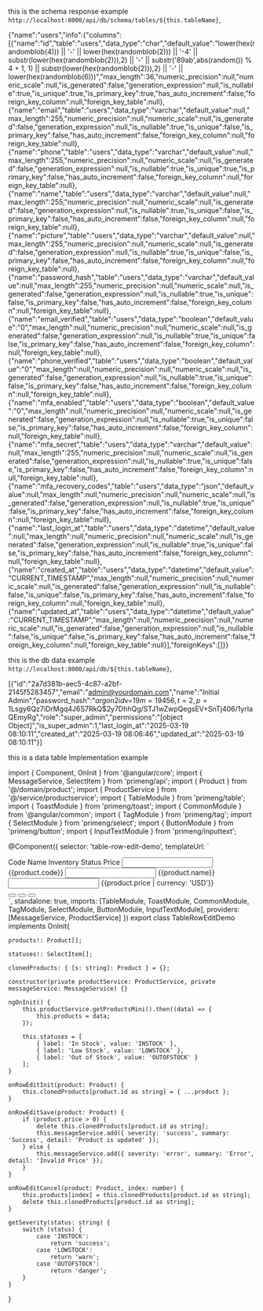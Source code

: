 this is the schema response example `http://localhost:8000/api/db/schema/tables/${this.tableName}`,

{"name":"users","info":{"columns":[{"name":"id","table":"users","data_type":"char","default_value":"lower(hex(randomblob(4))) || '-' || lower(hex(randomblob(2))) || '-4' || substr(lower(hex(randomblob(2))),2) || '-' || substr('89ab',abs(random()) % 4 + 1, 1) || substr(lower(hex(randomblob(2))),2) || '-' || lower(hex(randomblob(6)))","max_length":36,"numeric_precision":null,"numeric_scale":null,"is_generated":false,"generation_expression":null,"is_nullable":true,"is_unique":true,"is_primary_key":true,"has_auto_increment":false,"foreign_key_column":null,"foreign_key_table":null},{"name":"email","table":"users","data_type":"varchar","default_value":null,"max_length":255,"numeric_precision":null,"numeric_scale":null,"is_generated":false,"generation_expression":null,"is_nullable":true,"is_unique":false,"is_primary_key":false,"has_auto_increment":false,"foreign_key_column":null,"foreign_key_table":null},{"name":"phone","table":"users","data_type":"varchar","default_value":null,"max_length":255,"numeric_precision":null,"numeric_scale":null,"is_generated":false,"generation_expression":null,"is_nullable":true,"is_unique":true,"is_primary_key":false,"has_auto_increment":false,"foreign_key_column":null,"foreign_key_table":null},{"name":"name","table":"users","data_type":"varchar","default_value":null,"max_length":255,"numeric_precision":null,"numeric_scale":null,"is_generated":false,"generation_expression":null,"is_nullable":true,"is_unique":false,"is_primary_key":false,"has_auto_increment":false,"foreign_key_column":null,"foreign_key_table":null},{"name":"picture","table":"users","data_type":"varchar","default_value":null,"max_length":255,"numeric_precision":null,"numeric_scale":null,"is_generated":false,"generation_expression":null,"is_nullable":true,"is_unique":false,"is_primary_key":false,"has_auto_increment":false,"foreign_key_column":null,"foreign_key_table":null},{"name":"password_hash","table":"users","data_type":"varchar","default_value":null,"max_length":255,"numeric_precision":null,"numeric_scale":null,"is_generated":false,"generation_expression":null,"is_nullable":true,"is_unique":false,"is_primary_key":false,"has_auto_increment":false,"foreign_key_column":null,"foreign_key_table":null},{"name":"email_verified","table":"users","data_type":"boolean","default_value":"0","max_length":null,"numeric_precision":null,"numeric_scale":null,"is_generated":false,"generation_expression":null,"is_nullable":true,"is_unique":false,"is_primary_key":false,"has_auto_increment":false,"foreign_key_column":null,"foreign_key_table":null},{"name":"phone_verified","table":"users","data_type":"boolean","default_value":"0","max_length":null,"numeric_precision":null,"numeric_scale":null,"is_generated":false,"generation_expression":null,"is_nullable":true,"is_unique":false,"is_primary_key":false,"has_auto_increment":false,"foreign_key_column":null,"foreign_key_table":null},{"name":"mfa_enabled","table":"users","data_type":"boolean","default_value":"0","max_length":null,"numeric_precision":null,"numeric_scale":null,"is_generated":false,"generation_expression":null,"is_nullable":true,"is_unique":false,"is_primary_key":false,"has_auto_increment":false,"foreign_key_column":null,"foreign_key_table":null},{"name":"mfa_secret","table":"users","data_type":"varchar","default_value":null,"max_length":255,"numeric_precision":null,"numeric_scale":null,"is_generated":false,"generation_expression":null,"is_nullable":true,"is_unique":false,"is_primary_key":false,"has_auto_increment":false,"foreign_key_column":null,"foreign_key_table":null},{"name":"mfa_recovery_codes","table":"users","data_type":"json","default_value":null,"max_length":null,"numeric_precision":null,"numeric_scale":null,"is_generated":false,"generation_expression":null,"is_nullable":true,"is_unique":false,"is_primary_key":false,"has_auto_increment":false,"foreign_key_column":null,"foreign_key_table":null},{"name":"last_login_at","table":"users","data_type":"datetime","default_value":null,"max_length":null,"numeric_precision":null,"numeric_scale":null,"is_generated":false,"generation_expression":null,"is_nullable":true,"is_unique":false,"is_primary_key":false,"has_auto_increment":false,"foreign_key_column":null,"foreign_key_table":null},{"name":"created_at","table":"users","data_type":"datetime","default_value":"CURRENT_TIMESTAMP","max_length":null,"numeric_precision":null,"numeric_scale":null,"is_generated":false,"generation_expression":null,"is_nullable":false,"is_unique":false,"is_primary_key":false,"has_auto_increment":false,"foreign_key_column":null,"foreign_key_table":null},{"name":"updated_at","table":"users","data_type":"datetime","default_value":"CURRENT_TIMESTAMP","max_length":null,"numeric_precision":null,"numeric_scale":null,"is_generated":false,"generation_expression":null,"is_nullable":false,"is_unique":false,"is_primary_key":false,"has_auto_increment":false,"foreign_key_column":null,"foreign_key_table":null}],"foreignKeys":[]}}

this is the db data example `http://localhost:8000/api/db/${this.tableName}`,

[{"id":"2a7d381b-aec5-4c87-a2bf-2145f5283457","email":"admin@yourdomain.com","name":"Initial Admin","password_hash":"$argon2id$v=19$m=19456,t=2,p=1$Lsgy6Qz7iDrMgq4J6S7RkQ$2y7DhhQg/STJ1wZwpQegsEV+SnTj406/1yrIaQEmyRg","role":"super_admin","permissions":"[object Object]","is_super_admin":1,"last_login_at":"2025-03-19 08:10:11","created_at":"2025-03-19 08:06:46","updated_at":"2025-03-19 08:10:11"}]

this is a data table Implementation example

import { Component, OnInit } from '@angular/core';
import { MessageService, SelectItem } from 'primeng/api';
import { Product } from '@/domain/product';
import { ProductService } from '@/service/productservice';
import { TableModule } from 'primeng/table';
import { ToastModule } from 'primeng/toast';
import { CommonModule } from '@angular/common';
import { TagModule } from 'primeng/tag';
import { SelectModule } from 'primeng/select';
import { ButtonModule } from 'primeng/button';
import { InputTextModule } from 'primeng/inputtext';

@Component({
selector: 'table-row-edit-demo',
templateUrl: `
<div class="card">
<p-toast />
<p-table [value]="products" dataKey="id" editMode="row" [tableStyle]="{'min-width': '50rem'}">
<ng-template #header>
<tr>
<th style="width:20%">Code</th>
<th style="width:20%">Name</th>
<th style="width:20%">Inventory Status</th>
<th style="width:20%">Price</th>
<th style="width:20%"></th>
</tr>
</ng-template>
<ng-template #body let-product let-editing="editing" let-ri="rowIndex">
<tr [pEditableRow]="product">
<td>
<p-cellEditor>
<ng-template #input>
<input
pInputText type="text"
[(ngModel)]="product.code" />
</ng-template>
<ng-template #output>
{{product.code}}
</ng-template>
</p-cellEditor>
</td>
<td>
<p-cellEditor>
<ng-template #input>
<input
pInputText type="text"
[(ngModel)]="product.name"
required />
</ng-template>
<ng-template #output>
{{product.name}}
</ng-template>
</p-cellEditor>
</td>
<td>
<p-cellEditor>
<ng-template #input>
<p-select
[options]="statuses"
appendTo="body"
[(ngModel)]="product.inventoryStatus"
[style]="{'width':'100%'}" />
</ng-template>
<ng-template #output>
<p-tag
[value]="product.inventoryStatus"
[severity]="getSeverity(product.inventoryStatus)" />
</ng-template>
</p-cellEditor>
</td>
<td>
<p-cellEditor>
<ng-template #input>
<input
pInputText type="text"
[(ngModel)]="product.price" />
</ng-template>
<ng-template #output>
{{product.price | currency: 'USD'}}
</ng-template>
</p-cellEditor>
</td>
<td>
<div class="flex items-center justify-center gap-2">
<button
*ngIf="!editing"
pButton
pRipple
type="button"
pInitEditableRow
icon="pi pi-pencil"
(click)="onRowEditInit(product)"
text
rounded
severity="secondary" ></button>
<button
*ngIf="editing"
pButton
pRipple
type="button"
pSaveEditableRow
icon="pi pi-check"
(click)="onRowEditSave(product)"
text
rounded
severity="secondary" ></button>
<button
\*ngIf="editing"
pButton
pRipple
type="button"
pCancelEditableRow
icon="pi pi-times"
(click)="onRowEditCancel(product, ri)"
text
rounded
severity="secondary" ></button>
</div>
</td>
</tr>
</ng-template>
</p-table>

</div>
    `,
    standalone: true,
    imports: [TableModule, ToastModule, CommonModule, TagModule, SelectModule, ButtonModule, InputTextModule],
    providers: [MessageService, ProductService]
})
export class TableRowEditDemo implements OnInit{

    products!: Product[];

    statuses!: SelectItem[];

    clonedProducts: { [s: string]: Product } = {};

    constructor(private productService: ProductService, private messageService: MessageService) {}

    ngOnInit() {
        this.productService.getProductsMini().then((data) => {
            this.products = data;
        });

        this.statuses = [
            { label: 'In Stock', value: 'INSTOCK' },
            { label: 'Low Stock', value: 'LOWSTOCK' },
            { label: 'Out of Stock', value: 'OUTOFSTOCK' }
        ];
    }

    onRowEditInit(product: Product) {
        this.clonedProducts[product.id as string] = { ...product };
    }

    onRowEditSave(product: Product) {
        if (product.price > 0) {
            delete this.clonedProducts[product.id as string];
            this.messageService.add({ severity: 'success', summary: 'Success', detail: 'Product is updated' });
        } else {
            this.messageService.add({ severity: 'error', summary: 'Error', detail: 'Invalid Price' });
        }
    }

    onRowEditCancel(product: Product, index: number) {
        this.products[index] = this.clonedProducts[product.id as string];
        delete this.clonedProducts[product.id as string];
    }

    getSeverity(status: string) {
        switch (status) {
            case 'INSTOCK':
                return 'success';
            case 'LOWSTOCK':
                return 'warn';
            case 'OUTOFSTOCK':
                return 'danger';
        }
    }

}
